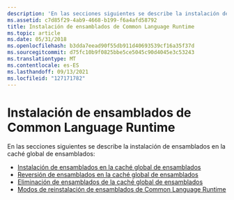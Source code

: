 ```yaml
---
description: 'En las secciones siguientes se describe la instalación de ensamblados en la caché global de ensamblados:'
ms.assetid: c7d85f29-4ab9-4668-b199-f6a4afd58792
title: Instalación de ensamblados de Common Language Runtime
ms.topic: article
ms.date: 05/31/2018
ms.openlocfilehash: b3dda7eead90f55db911d40693539cf16a35f37d
ms.sourcegitcommit: d75fc10b9f0825bbe5ce5045c90d4045e3c53243
ms.translationtype: MT
ms.contentlocale: es-ES
ms.lasthandoff: 09/13/2021
ms.locfileid: "127171782"
---
```

# <a name="installation-of-common-language-runtime-assemblies"></a>Instalación de ensamblados de Common Language Runtime

En las secciones siguientes se describe la instalación de ensamblados en la caché global de ensamblados:

-   [Instalación de ensamblados en la caché global de ensamblados](installation-of-assemblies-to-the-global-assembly-cache.md)
-   [Reversión de ensamblados en la caché global de ensamblados](rollback-of-assemblies-in-the-global-assembly-cache.md)
-   [Eliminación de ensamblados de la caché global de ensamblados](removal-of-assemblies-from-the-global-assembly-cache.md)
-   [Modos de reinstalación de ensamblados de Common Language Runtime](reinstallation-modes-of-common-language-runtime-assemblies.md)

 

 




